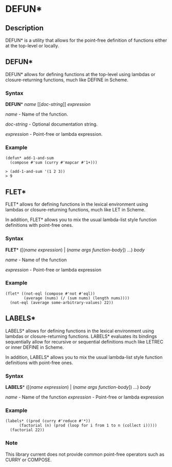 # DEFUN*

## Description

DEFUN* is a utility that allows for the point-free definition of functions either at the top-level or locally.


## DEFUN*

DEFUN* allows for defining functions at the top-level using lambdas or closure-returning functions, much like DEFINE in Scheme.

### Syntax

**DEFUN*** _name_ [[_doc-string_]] _expression_

_name_ - Name of the function.

_doc-string_ - Optional documentation string.

_expression_ - Point-free or lambda expression.

### Example

````
(defun* add-1-and-sum
  (compose #'sum (curry #'mapcar #'1+)))

> (add-1-and-sum '(1 2 3))
> 9

````

## FLET*


FLET* allows for defining functions in the lexical environment using lambdas or closure-returning functions, much like LET in Scheme.

In addition, FLET* allows you to mix the usual lambda-list style function definitions with point-free ones.

### Syntax

**FLET*** ([(_name_ _expression_) | (_name_ _args_ _function-body_])  ...) _body_

_name_ - Name of the function

_expression_ - Point-free or lambda expression

### Example

````
(flet* ((not-eql (compose #'not #'eql))
        (average (nums) (/ (sum nums) (length nums))))
  (not-eql (average some-arbitrary-values) 22))
````

## LABELS*

LABELS* allows for defining functions in the lexical environment using lambdas or closure-returning functions. LABELS* evaluates its bindings sequentially allow for recursive or sequential definitions much like LETREC or inner DEFINE in Scheme.

In addition, LABELS* allows you to mix the usual lambda-list style function definitions with point-free ones.

### Syntax

**LABELS*** ([(_name_ _expression_) | (_name_ _args_ _function-body_])  ...) _body_

_name_ - Name of the function
_expression_ - Point-free or lambda expression

### Example
````
(labels* ((prod (curry #'reduce #'*))
	  (factorial (n) (prod (loop for i from 1 to n (collect i)))))
  (factorial 22))
````

### Note

This library current does not provide common point-free operators such as CURRY or COMPOSE.

